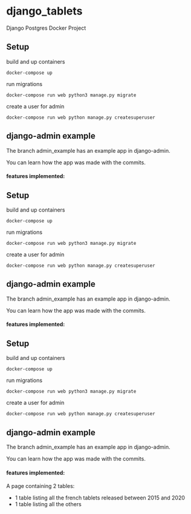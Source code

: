 # django_tablets
Django Postgres Docker Project


## Setup

build and up containers

```
docker-compose up
```

run migrations

```
docker-compose run web python3 manage.py migrate
```

create a user for admin

```
docker-compose run web python manage.py createsuperuser
```

## django-admin example

The branch admin_example has an example app in django-admin.

You can learn how the app was made with the commits.

#### features implemented:
## Setup

build and up containers

```
docker-compose up
```

run migrations

```
docker-compose run web python3 manage.py migrate
```

create a user for admin

```
docker-compose run web python manage.py createsuperuser
```

## django-admin example

The branch admin_example has an example app in django-admin.

You can learn how the app was made with the commits.

#### features implemented:
## Setup

build and up containers

```
docker-compose up
```

run migrations

```
docker-compose run web python3 manage.py migrate
```

create a user for admin

```
docker-compose run web python manage.py createsuperuser
```

## django-admin example

The branch admin_example has an example app in django-admin.

You can learn how the app was made with the commits.

#### features implemented:
A page containing 2 tables:
 * 1 table listing all the french tablets released between 2015 and 2020
 * 1 table listing all the others


